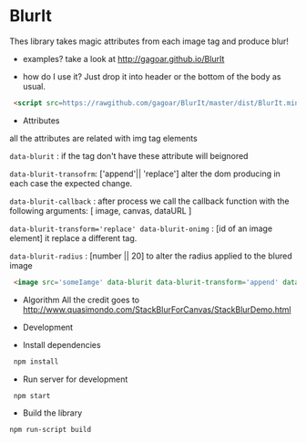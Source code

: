  BlurIt
=
Thes library takes magic attributes from each image tag and produce blur!

- examples?
 take a look at http://gagoar.github.io/BlurIt

- how do I use it? Just drop it into header or the bottom of the body as usual.
 ``` html
  <script src=https://rawgithub.com/gagoar/BlurIt/master/dist/BlurIt.min.js></script>
 ```

- Attributes

 all the attributes are related with img tag elements

 `data-blurit` : if the tag don't have these attribute will beignored

 `data-blurit-transofrm`: ['append'|| 'replace'] alter the dom producing in each
  case the expected change.

 `data-blurit-callback` : after process we call the callback function
  with the following arguments: [ image, canvas, dataURL ]

 `data-blurit-transform='replace' data-blurit-onimg` : [id of an image element] it replace a different tag.

 `data-blurit-radius` : [number || 20] to alter the radius applied to the
  blured image

 ``` html
  <image src='someIamge' data-blurit data-blurit-transform='append' data-blurit-radius=50>
 ```

- Algorithm
  All the credit goes to http://www.quasimondo.com/StackBlurForCanvas/StackBlurDemo.html

- Development

 - Install dependencies
  ```` bash
   npm install
  ````
 - Run server for development

  ``` bash
   npm start
  ```

 - Build the library

 ``` bash
 npm run-script build
 ```
